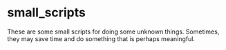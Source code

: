 # small_scripts

These are some small scripts for doing some unknown things. Sometimes, they may save time and do something that is perhaps meaningful.
